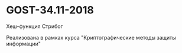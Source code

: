 # GOST-34.11-2018
Хеш-функция Стрибог

Реализована в рамках курса "Криптографические методы защиты информации"
